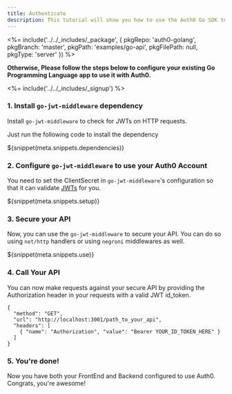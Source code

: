 ```yaml
---
title: Authenticate
description: This tutorial will show you how to use the Auth0 Go SDK to add authentication and authorization to your API.
---
```


<%= include('../../_includes/_package', {
  pkgRepo: 'auth0-golang',
  pkgBranch: 'master',
  pkgPath: 'examples/go-api',
  pkgFilePath: null,
  pkgType: 'server'
}) %>

**Otherwise, Please follow the steps below to configure your existing Go Programming Language app to use it with Auth0.**

<%= include('../../_includes/_signup') %>

### 1. Install `go-jwt-middleware` dependency

Install `go-jwt-middleware` to check for JWTs on HTTP requests.

Just run the following code to install the dependency

${snippet(meta.snippets.dependencies)}

### 2. Configure `go-jwt-middleware` to use your Auth0 Account

You need to set the ClientSecret in `go-jwt-middleware`'s configuration so that it can validate [JWTs](/jwt) for you.

${snippet(meta.snippets.setup)}

### 3. Secure your API

Now, you can use the `go-jwt-middleware` to secure your API. You can do so using `net/http` handlers or using `negroni` middlewares as well.

${snippet(meta.snippets.use)}


### 4. Call Your API

You can now make requests against your secure API by providing the Authorization header in your requests with a valid JWT id_token.

```har
{
  "method": "GET",
  "url": "http://localhost:3001/path_to_your_api",
  "headers": [
    { "name": "Authorization", "value": "Bearer YOUR_ID_TOKEN_HERE" }
  ]
}
```

### 5. You're done!

Now you have both your FrontEnd and Backend configured to use Auth0. Congrats, you're awesome!
